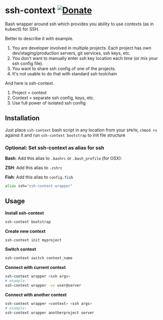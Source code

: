# ssh-context [![Donate](https://liberapay.com/assets/widgets/donate.svg)](https://liberapay.com/rakshazi/donate)

Bash wrapper around ssh which provides you ability to use contexts (as in kubectl) for SSH.

Better to describe it with example.

1. You are developer involved in multiple projects. Each project has own dev/staging/production servers, git services, ssh keys, etc.
2. You don't want to manually enter ssh key location each time (or mix your ssh config file).
3. You want to share ssh config of one of the projects.
4. It's not usable to do that with standard ssh toolchain

And here is ssh-context.

1. Project = context
2. Context = separate ssh config, keys, etc.
3. Use full power of isolated ssh config

## Installation

Just place `ssh-context` bash script in any location from your `$PATH`, `chmod +x` against it and run `ssh-context bootstrap` to init file structure

### Optional: Set ssh-context as alias for ssh

**Bash**: Add this alias to `.bashrc` or `.bash_profile` (for OSX):

**ZSH**: Add this alias to `.zshrc`

**Fish**: Add this alias to `config.fish`

```bash
alias ssh="ssh-context wrapper"
```

## Usage

**Install ssh-context**

```bash
ssh-context bootstrap
```

**Create new context**

```bash
ssh-context init myproject
```

**Switch context**

```bash
ssh-context switch context_name
```

**Connect with current context**

```bash
ssh-context wrapper <ssh args>
# example:
ssh-context wrapper -vv user@server
```

**Connect with another context**

```bash
ssh-context wrapper <context> <ssh args>
# example:
ssh-context wrapper anotherproject server
```
